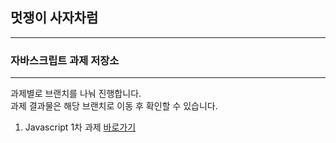 ## 멋쟁이 사자차럼

---

### 자바스크립트 과제 저장소

---

과제별로 브랜치를 나눠 진행합니다.  
과제 결과물은 해당 브랜치로 이동 후 확인할 수 있습니다.

1. Javascript 1차 과제 [바로가기](https://github.com/dlgudwn94/js-homework/tree/mission01)
